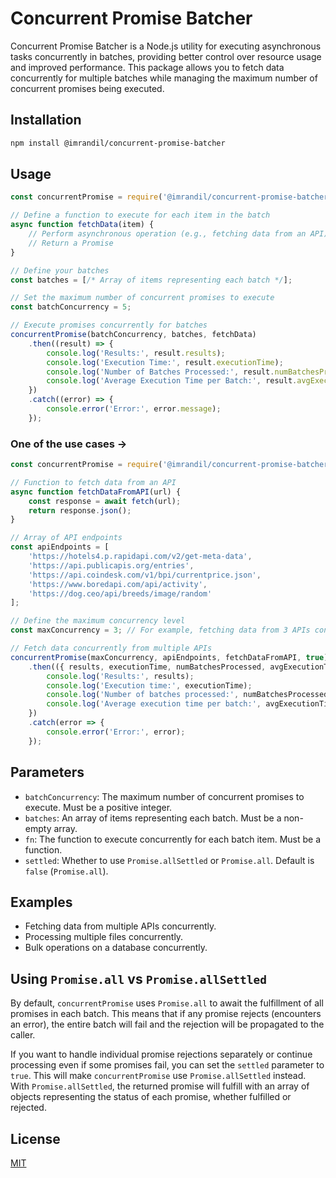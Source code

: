 # Concurrent Promise Batcher

Concurrent Promise Batcher is a Node.js utility for executing asynchronous tasks concurrently in batches, providing better control over resource usage and improved performance. This package allows you to fetch data concurrently for multiple batches while managing the maximum number of concurrent promises being executed.

## Installation

```bash
npm install @imrandil/concurrent-promise-batcher
```

## Usage

```javascript
const concurrentPromise = require('@imrandil/concurrent-promise-batcher');

// Define a function to execute for each item in the batch
async function fetchData(item) {
    // Perform asynchronous operation (e.g., fetching data from an API)
    // Return a Promise
}

// Define your batches
const batches = [/* Array of items representing each batch */];

// Set the maximum number of concurrent promises to execute
const batchConcurrency = 5;

// Execute promises concurrently for batches
concurrentPromise(batchConcurrency, batches, fetchData)
    .then((result) => {
        console.log('Results:', result.results);
        console.log('Execution Time:', result.executionTime);
        console.log('Number of Batches Processed:', result.numBatchesProcessed);
        console.log('Average Execution Time per Batch:', result.avgExecutionTimePerBatch);
    })
    .catch((error) => {
        console.error('Error:', error.message);
    });
```

### One of the use cases ->

```javascript
const concurrentPromise = require('@imrandil/concurrent-promise-batcher');

// Function to fetch data from an API
async function fetchDataFromAPI(url) {
    const response = await fetch(url);
    return response.json();
}

// Array of API endpoints
const apiEndpoints = [
    'https://hotels4.p.rapidapi.com/v2/get-meta-data',
    'https://api.publicapis.org/entries',
    'https://api.coindesk.com/v1/bpi/currentprice.json',
    'https://www.boredapi.com/api/activity',
    'https://dog.ceo/api/breeds/image/random'
];

// Define the maximum concurrency level
const maxConcurrency = 3; // For example, fetching data from 3 APIs concurrently

// Fetch data concurrently from multiple APIs
concurrentPromise(maxConcurrency, apiEndpoints, fetchDataFromAPI, true)
    .then(({ results, executionTime, numBatchesProcessed, avgExecutionTimePerBatch }) => {
        console.log('Results:', results);
        console.log('Execution time:', executionTime);
        console.log('Number of batches processed:', numBatchesProcessed);
        console.log('Average execution time per batch:', avgExecutionTimePerBatch);
    })
    .catch(error => {
        console.error('Error:', error);
    });

```

## Parameters

- `batchConcurrency`: The maximum number of concurrent promises to execute. Must be a positive integer.
- `batches`: An array of items representing each batch. Must be a non-empty array.
- `fn`: The function to execute concurrently for each batch item. Must be a function.
- `settled`: Whether to use `Promise.allSettled` or `Promise.all`. Default is `false` (`Promise.all`).

## Examples

- Fetching data from multiple APIs concurrently.
- Processing multiple files concurrently.
- Bulk operations on a database concurrently.

## Using `Promise.all` vs `Promise.allSettled`

By default, `concurrentPromise` uses `Promise.all` to await the fulfillment of all promises in each batch. This means that if any promise rejects (encounters an error), the entire batch will fail and the rejection will be propagated to the caller.

If you want to handle individual promise rejections separately or continue processing even if some promises fail, you can set the `settled` parameter to `true`. This will make `concurrentPromise` use `Promise.allSettled` instead. With `Promise.allSettled`, the returned promise will fulfill with an array of objects representing the status of each promise, whether fulfilled or rejected.

## License

[MIT](https://opensource.org/licenses/MIT)
